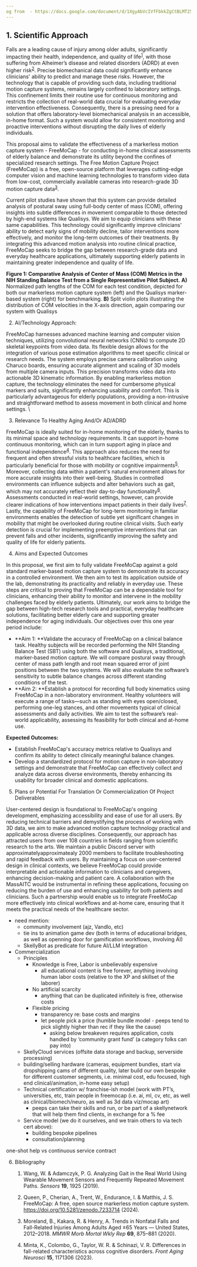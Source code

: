 ```yaml
---
og from  - https://docs.google.com/document/d/1XgyAbVcIVfFbkkZgCtBLMT25QkjJ5JWoTLaRjz3GVKo/edit
---
```


## 1. Scientific Approach

Falls are a leading cause of injury among older adults, significantly impacting their health, independence, and quality of life<sup><a href="https://www.zotero.org/google-docs/?3dgvN7">1</a></sup>, with those suffering from Alheimer’s disease and related disorders (ADRD) at even higher risk<sup><a href="https://www.zotero.org/google-docs/?XdT4hT">2</a></sup>. Precise biomechanical data could significantly enhance clinicians' ability to predict and manage these risks. However, the technology that is capable of providing such data, including traditional motion capture systems, remains largely confined to laboratory settings. This confinement limits their routine use for continuous monitoring and restricts the collection of real-world data crucial for evaluating everyday intervention effectiveness. Consequently, there is a pressing need for a solution that offers laboratory-level biomechanical analysis in an accessible, in-home format. Such a system would allow for consistent monitoring and proactive interventions without disrupting the daily lives of elderly individuals.


This proposal aims to validate the effectiveness of a markerless motion capture system - FreeMoCap - for conducting in-home clinical assessments of elderly balance and  demonstrate its utility beyond the confines of specialized research settings. The Free Motion Capture Project (FreeMoCap) is a free, open-source platform that leverages cutting-edge computer vision and machine learning technologies to transform video data from low-cost, commercially available cameras into research-grade 3D motion capture data<sup><a href="https://www.zotero.org/google-docs/?JFDmJQ">3</a></sup>.

 Current pilot studies have shown that this system can provide detailed analysis of postural sway using full-body center of mass (COM), offering insights into subtle differences in movement comparable to those detected by high-end systems like Qualisys. We aim to equip clinicians with these same capabilities. This technology could significantly improve clinicians' ability to detect early signs of mobility decline, tailor interventions more effectively, and monitor the long-term outcomes of their treatments. By integrating this advanced motion analysis into routine clinical practice, FreeMoCap seeks to bridge the gap between research-grade data and everyday healthcare applications, ultimately supporting elderly patients in maintaining greater independence and quality of life. 

**Figure 1: Comparative Analysis of Center of Mass (COM) Metrics in the NIH Standing Balance Test from a Single Representative Pilot Subject.** **A)** Normalized path lengths of the COM for each test condition, depicted for both our markerless motion capture system (left) and the Qualisys marker-based system (right) for benchmarking. **B)** Split violin plots illustrating the distribution of COM velocities in the X-axis direction, again comparing our system with Qualisys



2. AI/Technology Approach:

FreeMoCap harnesses advanced machine learning and computer vision techniques, utilizing convolutional neural networks (CNNs) to compute 2D skeletal keypoints from video data. Its flexible design allows for the integration of various pose estimation algorithms to meet specific clinical or research needs. The system employs precise camera calibration using Charuco boards, ensuring accurate alignment and scaling of 3D models from multiple camera inputs. This precision transforms video data into actionable 3D kinematic information. By enabling markerless motion capture, the technology eliminates the need for cumbersome physical markers and suits, significantly enhancing usability and comfort. This is particularly advantageous for elderly populations, providing a non-intrusive and straightforward method to assess movement in both clinical and home settings. \




3. Relevance To Healthy Aging And/Or AD/ADRD

FreeMoCap is ideally suited for in-home monitoring of the elderly, thanks to its minimal space and technology requirements. It can support in-home continuous monitoring, which can in turn support aging in place and functional independence<sup><a href="https://www.zotero.org/google-docs/?CKwkCR">4</a></sup>. This approach also reduces the need for frequent and often stressful visits to healthcare facilities, which is particularly beneficial for those with mobility or cognitive impairments<sup><a href="https://www.zotero.org/google-docs/?32wUvS">5</a></sup>. Moreover, collecting data within a patient's natural environment allows for more accurate insights into their well-being. Studies in controlled environments can influence subjects and alter behaviors such as gait, which may not accurately reflect their day-to-day functionality<sup><a href="https://www.zotero.org/google-docs/?D1tmsx">6</a></sup>. Assessments conducted in real-world settings, however, can provide clearer indications of how interventions impact patients in their daily lives<sup><a href="https://www.zotero.org/google-docs/?XGTvsX">7</a></sup>. Lastly, the capability of FreeMoCap for long-term monitoring in familiar environments enables the detection of subtle yet significant changes in mobility that might be overlooked during routine clinical visits. Such early detection is crucial for implementing preemptive interventions that can prevent falls and other incidents, significantly improving the safety and quality of life for elderly patients.



4. Aims and Expected Outcomes

In this proposal, we first aim to fully validate FreeMoCap against a gold standard marker-based motion capture system to demonstrate its accuracy in a controlled environment. We then aim to test its application outside of the lab, demonstrating its practicality and reliably in everyday use. These steps are critical to proving that FreeMoCap can be a dependable tool for clinicians, enhancing their ability to monitor and intervene in the mobility challenges faced by elderly patients. Ultimately, our work aims to bridge the gap between high-tech research tools and practical, everyday healthcare solutions, facilitating better elderly care and supporting greater independence for aging individuals. Our objectives over this one year period include:



* **Aim 1: **Validate the accuracy of FreeMoCap on a clinical balance task. Healthy subjects will be recorded performing the NIH Standing Balance Test (SBT) using both the software and Qualisys, a traditional, marker-based motion capture. We will compare postural sway through center of mass path length and root mean squared error of joint positions between the two systems. We will also evaluate the software’s sensitivity to subtle balance changes across different standing conditions of the test.  
* **Aim 2: **Establish a protocol for recording full body kinematics using FreeMoCap in a non-laboratory environment. Healthy volunteers will execute a range of tasks—such as standing with eyes open/closed, performing one-leg stances, and other movements typical of clinical assessments and daily activities. We aim to test the software’s real-world applicability, assessing its feasibility for both clinical and at-home use. 

**Expected Outcomes:**



* Establish FreeMoCap's accuracy metrics relative to Qualisys and confirm its ability to detect clinically meaningful balance changes.
* Develop a standardized protocol for motion capture in non-laboratory settings and demonstrate that FreeMoCap can effectively collect and analyze data across diverse environments, thereby enhancing its usability for broader clinical and domestic applications.
5. Plans or Potential For Translation Or Commercialization Of Project Deliverables

User-centered design is foundational to FreeMoCap's ongoing development, emphasizing accessibility and ease of use for all users. By reducing technical barriers and demystifying the process of working with 3D data, we aim to make advanced motion capture technology practical and applicable across diverse disciplines. Consequently, our approach has attracted users from over 108 countries in fields ranging from scientific research to the arts. We maintain a public Discord server with approximatelyapproximatealy 2000 members to facilitate troubleshooting and rapid feedback with users. By maintaining a focus on user-centered design in clinical contexts, we believe FreeMoCap could provide interpretable and actionable information to clinicians and caregivers, enhancing decision-making and patient care. A collaboration with the MassAITC would be instrumental in refining these applications, focusing on reducing the burden of use and enhancing usability for both patients and clinicians. Such a partnership would enable us to integrate FreeMoCap more effectively into clinical workflows and at-home care, ensuring that it meets the practical needs of the healthcare sector.



* need mention:
    *  community involvement (ajz, Vandlo, etc)
    * tie ins to animation game dev (both in terms of educational bridges, as well as openning door for gamification workflows, involving AI)
    * SkellyBot as predicate for future AI/LLM integration
* Commercialization 
    * Principles
        * Knowledge is Free, Labor is unbelievably expensive 
            * all educational content is free forever, anything involving human labor costs (relative to the XP and skillset of the laborer)
        * No artificial scarcity
            * anything that can be duplicated infinitely is free, otherwise costs
        * Flexible pricing 
            * transparency re: base costs and margins
            * let people pick a price (humble bundle model - peeps tend to pick slightly higher than rec if they like the cause) 
                * asking below breakeven requires application, costs handled by ‘community grant fund’ (a category folks can pay into)
    * SkellyCloud services (offsite data storage and backup, serverside processing)
    * building/selling hardware (cameras, equipment bundles, start via dropshipping cams of different quality, later build our own bespoke for different customer segments, i.e. minimal cost, edu focused, high end clinical/animation, in-home easy setup)
    * Technical certification w/ franchise-ish model (work with PT’s, universities, etc, train people in freemocap (i.e. ai, ml, cv, etc, as well as clinical/biomech/neuro, as well as 3d data viz/mocap art) 
        * peeps can take their skills and run, or be part of a skellynetwork that will help them find clients, in exchange for a % fee
    * Service model (we do it ourselves, and we train others to via tech cert above):
        * building bespoke pipelines
        * consultation/planning

one-shot help vs continuous service contract





6. Bibliography

    1.	Wang, W. & Adamczyk, P. G. Analyzing Gait in the Real World Using Wearable Movement Sensors and Frequently Repeated Movement Paths. _Sensors_ **19**, 1925 (2019).


    2.	Queen, P., Cherian, A., Trent, W., Endurance, I. & Matthis, J. S. FreeMoCap: A free, open source markerless motion capture system. https://doi.org/10.5281/zenodo.7233714 (2024).


    3.	Moreland, B., Kakara, R. & Henry, A. Trends in Nonfatal Falls and Fall-Related Injuries Among Adults Aged ≥65 Years — United States, 2012–2018. _MMWR Morb Mortal Wkly Rep_ **69**, 875–881 (2020).


    4.	Minta, K., Colombo, G., Taylor, W. R. & Schinazi, V. R. Differences in fall-related characteristics across cognitive disorders. _Front Aging Neurosci_ **15**, 1171306 (2023).

